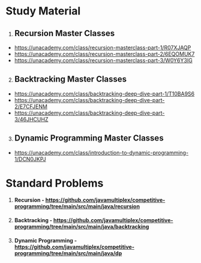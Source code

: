 # Study Material

1. ## Recursion Master Classes

-  https://unacademy.com/class/recursion-masterclass-part-1/R07XJAQP
-  https://unacademy.com/class/recursion-masterclass-part-2/6EQOMUK7
-  https://unacademy.com/class/recursion-masterclass-part-3/W0Y6Y3IG 

2. ## Backtracking Master Classes

- https://unacademy.com/class/backtracking-deep-dive-part-1/T10BA9S6
- https://unacademy.com/class/backtracking-deep-dive-part-2/E7CFJENM
- https://unacademy.com/class/backtracking-deep-dive-part-3/46JHCUHZ

3. ## Dynamic Programming Master Classes

- https://unacademy.com/class/introduction-to-dynamic-programming-1/DCN0JKPJ


# Standard Problems

1. #### Recursion - https://github.com/javamultiplex/competitive-programming/tree/main/src/main/java/recursion

2. #### Backtracking - https://github.com/javamultiplex/competitive-programming/tree/main/src/main/java/backtracking

3. #### Dynamic Programming - https://github.com/javamultiplex/competitive-programming/tree/main/src/main/java/dp

